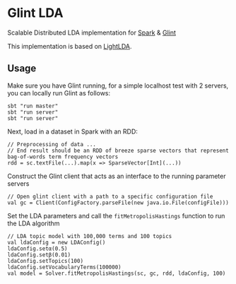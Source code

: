# Glint LDA
Scalable Distributed LDA implementation for [Spark](http://spark.apache.org/) & [Glint](https://github.com/rjagerman/glint)

This implementation is based on [LightLDA](https://github.com/Microsoft/lightlda).

## Usage

Make sure you have Glint running, for a simple localhost test with 2 servers, you can locally run Glint as follows:

    sbt "run master"
    sbt "run server"
    sbt "run server"
    
Next, load in a dataset in Spark with an RDD:

    // Preprocessing of data ...
    // End result should be an RDD of breeze sparse vectors that represent bag-of-words term frequency vectors
    rdd = sc.textFile(...).map(x => SparseVector[Int](...))
    
Construct the Glint client that acts as an interface to the running parameter servers

    // Open glint client with a path to a specific configuration file
    val gc = Client(ConfigFactory.parseFile(new java.io.File(configFile)))
    
Set the LDA parameters and call the `fitMetropolisHastings` function to run the LDA algorithm

    // LDA topic model with 100,000 terms and 100 topics
    val ldaConfig = new LDAConfig()
    ldaConfig.setα(0.5)
    ldaConfig.setβ(0.01)
    ldaConfig.setTopics(100)
    ldaConfig.setVocabularyTerms(100000)
    val model = Solver.fitMetropolisHastings(sc, gc, rdd, ldaConfig, 100)
    

